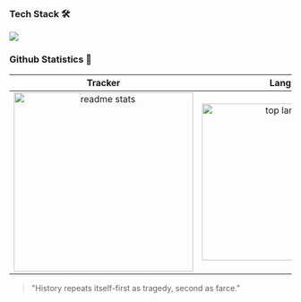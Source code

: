 ### Tech Stack 🛠      
[![](https://skillicons.dev/icons?i=java,python,mysql,vercel,idea,vscode,git,github,latex)](https://skillicons.dev)                               
        
### Github Statistics 🚀            
  
|   Tracker   |       Lang         |    Streak    |        
|:-----------:|:------------------:|:------------:|     
| <img width=320 src="https://github-readme-stats.vercel.app/api?username=GaganReddyin&count_private=true&show_icons=true&theme=react&rank_icon=github&border_radius=10" alt="readme stats" /> | <img width=280 align="center" src="https://github-readme-stats.vercel.app/api/top-langs/?username=GaganReddyin&hide=HTML&langs_count=8&layout=compact&theme=react&border_radius=10&size_weight=0.5&count_weight=0.5" alt="top langs" /> | <img width=320 src="https://github-readme-streak-stats.herokuapp.com/?user=GaganReddyin&theme=react&border_radius=10" alt="streak stats" /> | 

>"History repeats itself-first as tragedy, second as farce."



                       













